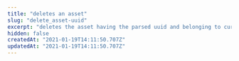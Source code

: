 ```yaml
---
title: "deletes an asset"
slug: "delete_asset-uuid"
excerpt: "deletes the asset having the parsed uuid and belonging to current principal"
hidden: false
createdAt: "2021-01-19T14:11:50.707Z"
updatedAt: "2021-01-19T14:11:50.707Z"
---
```

